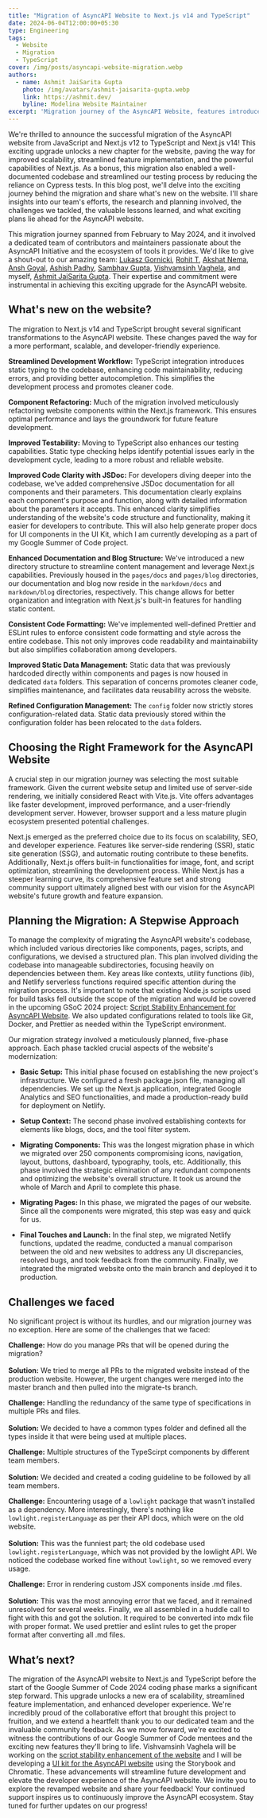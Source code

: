 ```yaml
---
title: "Migration of AsyncAPI Website to Next.js v14 and TypeScript"
date: 2024-06-04T12:00:00+05:30
type: Engineering
tags:
  - Website
  - Migration
  - TypeScript
cover: /img/posts/asyncapi-website-migration.webp
authors:
  - name: Ashmit JaiSarita Gupta
    photo: /img/avatars/ashmit-jaisarita-gupta.webp
    link: https://ashmit.dev/
    byline: Modelina Website Maintainer
excerpt: 'Migration journey of the AsyncAPI Website, features introduced, and future plans.'
---
```


We're thrilled to announce the successful migration of the AsyncAPI website from JavaScript and Next.js v12 to TypeScript and Next.js v14! This exciting upgrade unlocks a new chapter for the website, paving the way for improved scalability, streamlined feature implementation, and the powerful capabilities of Next.js. As a bonus, this migration also enabled a well-documented codebase and streamlined our testing process by reducing the reliance on Cypress tests. In this blog post, we'll delve into the exciting journey behind the migration and share what's new on the website. I'll share insights into our team's efforts, the research and planning involved, the challenges we tackled, the valuable lessons learned, and what exciting plans lie ahead for the AsyncAPI website.

This migration journey spanned from February to May 2024, and it involved a dedicated team of contributors and maintainers passionate about the AsyncAPI Initiative and the ecosystem of tools it provides. We'd like to give a shout-out to our amazing team: [Lukasz Gornicki](https://www.linkedin.com/in/lukasz-gornicki-a621914/), [Rohit T](https://www.linkedin.com/in/rohit-t-0124a4242?utm_source=share&utm_campaign=share_via&utm_content=profile&utm_medium=android_app), [Akshat Nema](https://www.linkedin.com/in/akshat-nema/), [Ansh Goyal](https://www.linkedin.com/in/thisisanshg/), [Ashish Padhy](https://www.linkedin.com/in/ashish-padhy3023/), [Sambhav Gupta](https://www.linkedin.com/in/sambhavgupta0705/), [Vishvamsinh Vaghela](https://www.linkedin.com/in/vishvamsinh-vaghela-591695217/), and myself, [Ashmit JaiSarita Gupta](https://ashmit.dev). Their expertise and commitment were instrumental in achieving this exciting upgrade for the AsyncAPI website.

## What's new on the website?
The migration to Next.js v14 and TypeScript brought several significant transformations to the AsyncAPI website. These changes paved the way for a more performant, scalable, and developer-friendly experience.

**Streamlined Development Workflow:** TypeScript integration introduces static typing to the codebase, enhancing code maintainability, reducing errors, and providing better autocompletion. This simplifies the development process and promotes cleaner code.

**Component Refactoring:** Much of the migration involved meticulously refactoring website components within the Next.js framework. This ensures optimal performance and lays the groundwork for future feature development.

**Improved Testability:** Moving to TypeScript also enhances our testing capabilities. Static type checking helps identify potential issues early in the development cycle, leading to a more robust and reliable website.

**Improved Code Clarity with JSDoc:** For developers diving deeper into the codebase, we've added comprehensive JSDoc documentation for all components and their parameters. This documentation clearly explains each component's purpose and function, along with detailed information about the parameters it accepts. This enhanced clarity simplifies understanding of the website's code structure and functionality, making it easier for developers to contribute. This will also help generate proper docs for UI components in the UI Kit, which I am currently developing as a part of my Google Summer of Code project.

**Enhanced Documentation and Blog Structure:** We've introduced a new directory structure to streamline content management and leverage Next.js capabilities. Previously housed in the `pages/docs` and `pages/blog` directories, our documentation and blog now reside in the `markdown/docs` and `markdown/blog` directories, respectively. This change allows for better organization and integration with Next.js's built-in features for handling static content.

**Consistent Code Formatting:** We've implemented well-defined Prettier and ESLint rules to enforce consistent code formatting and style across the entire codebase. This not only improves code readability and maintainability but also simplifies collaboration among developers.

**Improved Static Data Management:** Static data that was previously hardcoded directly within components and pages is now housed in dedicated `data` folders. This separation of concerns promotes cleaner code, simplifies maintenance, and facilitates data reusability across the website.

**Refined Configuration Management:** The `config` folder now strictly stores configuration-related data. Static data previously stored within the configuration folder has been relocated to the `data` folders.

## Choosing the Right Framework for the AsyncAPI Website
A crucial step in our migration journey was selecting the most suitable framework. Given the current website setup and limited use of server-side rendering, we initially considered React with Vite.js. Vite offers advantages like faster development, improved performance, and a user-friendly development server. However, browser support and a less mature plugin ecosystem presented potential challenges.

Next.js emerged as the preferred choice due to its focus on scalability, SEO, and developer experience. Features like server-side rendering (SSR), static site generation (SSG), and automatic routing contribute to these benefits. Additionally, Next.js offers built-in functionalities for image, font, and script optimization, streamlining the development process. While Next.js has a steeper learning curve, its comprehensive feature set and strong community support ultimately aligned best with our vision for the AsyncAPI website's future growth and feature expansion.

## Planning the Migration: A Stepwise Approach
To manage the complexity of migrating the AsyncAPI website's codebase, which included various directories like components, pages, scripts, and configurations, we devised a structured plan. This plan involved dividing the codebase into manageable subdirectories, focusing heavily on dependencies between them. Key areas like contexts, utility functions (lib), and Netlify serverless functions required specific attention during the migration process. It's important to note that existing Node.js scripts used for build tasks fell outside the scope of the migration and would be covered in the upcoming GSoC 2024 project: [Script Stability Enhancement for AsyncAPI Website](https://summerofcode.withgoogle.com/programs/2024/projects/8UtMfDDl). We also updated configurations related to tools like Git, Docker, and Prettier as needed within the TypeScript environment. 

Our migration strategy involved a meticulously planned, five-phase approach. Each phase tackled crucial aspects of the website's modernization:

- **Basic Setup:** This initial phase focused on establishing the new project's infrastructure. We configured a fresh package.json file, managing all dependencies. We set up the Next.js application, integrated Google Analytics and SEO functionalities, and made a production-ready build for deployment on Netlify.

- **Setup Context:** The second phase involved establishing contexts for elements like blogs, docs, and the tool filter system. 

- **Migrating Components:** This was the longest migration phase in which we migrated over 250 components compromising icons, navigation, layout, buttons, dashboard, typography, tools, etc. Additionally, this phase involved the strategic elimination of any redundant components and optimizing the website's overall structure. It took us around the whole of March and April to complete this phase.

- **Migrating Pages:** In this phase, we migrated the pages of our website. Since all the components were migrated, this step was easy and quick for us.

- **Final Touches and Launch:** In the final step, we migrated Netlify functions, updated the readme, conducted a manual comparison between the old and new websites to address any UI discrepancies, resolved bugs, and took feedback from the community. Finally, we integrated the migrated website onto the main branch and deployed it to production.

## Challenges we faced
No significant project is without its hurdles, and our migration journey was no exception. Here are some of the challenges that we faced:

**Challenge:** How do you manage PRs that will be opened during the migration? <br></br>
**Solution:** We tried to merge all PRs to the migrated website instead of the production website. However, the urgent changes were merged into the master branch and then pulled into the migrate-ts branch.


**Challenge:** Handling the redundancy of the same type of specifications in multiple PRs and files. <br></br>
**Solution:** We decided to have a common types folder and defined all the types inside it that were being used at multiple places.


**Challenge:** Multiple structures of the TypeScirpt components by different team members. <br></br>
**Solution:**  We decided and created a coding guideline to be followed by all team members.


**Challenge:** Encountering usage of a `lowlight` package that wasn’t installed as a dependency. More interestingly, there's nothing like `lowlight.registerLanguage` as per their API docs, which were on the old website. <br></br>
**Solution:** This was the funniest part; the old codebase used `lowlight.registerLanguage`, which was not provided by the lowlight API. We noticed the codebase worked fine without `lowlight`, so we removed every usage.


**Challenge:** Error in rendering custom JSX components inside .md files. <br></br>
**Solution:** This was the most annoying error that we faced, and it remained unresolved for several weeks. Finally, we all assembled in a huddle call to fight with this and got the solution. It required to be converted into mdx file with proper format. We used prettier and eslint rules to get the proper format after converting all .md files.


## What’s next?
The migration of the AsyncAPI website to Next.js and TypeScript before the start of the Google Summer of Code 2024 coding phase marks a significant step forward. This upgrade unlocks a new era of scalability, streamlined feature implementation, and enhanced developer experience. We're incredibly proud of the collaborative effort that brought this project to fruition, and we extend a heartfelt thank you to our dedicated team and the invaluable community feedback. As we move forward, we're excited to witness the contributions of our Google Summer of Code mentees and the exciting new features they'll bring to life. Vishvamsinh Vaghela will be working on the [script stability enhancement of the website](https://summerofcode.withgoogle.com/programs/2024/projects/8UtMfDDl) and I will be developing a [UI kit for the AsyncAPI website](https://summerofcode.withgoogle.com/programs/2024/projects/S49Gon9W) using the Storybook and Chromatic. These advancements will streamline future development and elevate the developer experience of the AsyncAPI website. We invite you to explore the revamped website and share your feedback! Your continued support inspires us to continuously improve the AsyncAPI ecosystem. Stay tuned for further updates on our progress!
